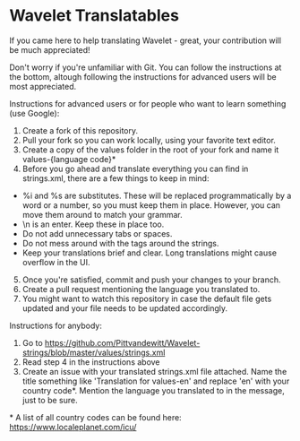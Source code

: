 # Wavelet Translatables

If you came here to help translating Wavelet - great, your contribution will be much appreciated!

Don't worry if you're unfamiliar with Git. You can follow the instructions at the bottom, altough following the instructions for advanced users will be most appreciated.

Instructions for advanced users or for people who want to learn something (use Google):
1) Create a fork of this repository.
2) Pull your fork so you can work locally, using your favorite text editor.
3) Create a copy of the values folder in the root of your fork and name it values-{language code}*
4) Before you go ahead and translate everything you can find in strings.xml, there are a few things to keep in mind:
  - %i and %s are substitutes. These will be replaced programmatically by a word or a number, so you must keep them in place. However, you can move them around to match your grammar.
  - \n is an enter. Keep these in place too.
  - Do not add unnecessary tabs or spaces.
  - Do not mess around with the tags around the strings.
  - Keep your translations brief and clear. Long translations might cause overflow in the UI.
5) Once you're satisfied, commit and push your changes to your branch.
6) Create a pull request mentioning the language you translated to.
7) You might want to watch this repository in case the default file gets updated and your file needs to be updated accordingly.

Instructions for anybody:
1) Go to https://github.com/Pittvandewitt/Wavelet-strings/blob/master/values/strings.xml
2) Read step 4 in the instructions above
3) Create an issue with your translated strings.xml file attached. Name the title something like 'Translation for values-en' and replace 'en' with your country code*. Mention the language you translated to in the message, just to be sure.

\* A list of all country codes can be found here: https://www.localeplanet.com/icu/